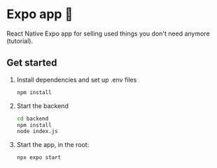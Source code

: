 # Expo app 👋

React Native Expo app for selling used things you don't need anymore (tutorial).

## Get started

1. Install dependencies and set up .env files

   ```bash
   npm install
   ```

2. Start the backend

   ```bash
   cd backend
   npm install
   node index.js
   ```

3. Start the app, in the root:

   ```bash
   npx expo start
   ```

